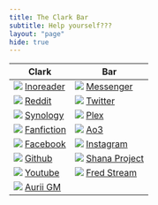 ```yaml
---
title: The Clark Bar
subtitle: Help yourself???
layout: "page"
hide: true
---
```


Clark|Bar
---|---
![](http://www.google.com/s2/favicons?domain=http://inoreader.com/) [Inoreader](http://inoreader.com/)|![](http://www.google.com/s2/favicons?domain=http://messenger.com/) [Messenger](http://messenger.com/) 
![](http://www.google.com/s2/favicons?domain=https://www.reddit.com/) [Reddit](https://www.reddit.com/)|![](http://www.google.com/s2/favicons?domain=https://twitter.com/home) [Twitter](https://twitter.com/home)
![](http://www.google.com/s2/favicons?domain=https://aurii.us:5001/) [Synology](https://aurii.us:5001/)|![](http://www.google.com/s2/favicons?domain=http://192.168.1.42:32400/web/index.html) [Plex](http://192.168.1.42:32400/web/index.html)
![](http://www.google.com/s2/favicons?domain=https://www.fanfiction.net/) [Fanfiction](https://www.fanfiction.net/) |![](http://www.google.com/s2/favicons?domain=https://archiveofourown.org/) [Ao3](https://archiveofourown.org/)
![](http://www.google.com/s2/favicons?domain=http://facebook.com/) [Facebook](http://facebook.com/)|![](http://www.google.com/s2/favicons?domain=https://www.instagram.com/) [Instagram](https://www.instagram.com/) 
![](http://www.google.com/s2/favicons?domain=https://github.com) [Github](https://github.com/Willowlark)|![](http://www.google.com/s2/favicons?domain=http://www.shanaproject.com/follows/) [Shana Project](http://www.shanaproject.com/follows/)
![](http://www.google.com/s2/favicons?domain=https://www.youtube.com/) [Youtube](https://www.youtube.com/)|![](http://www.google.com/s2/favicons?domain=https://twitch.tv) [Fred Stream](https://player.twitch.tv/?enableExtensions=true&muted=false&parent=twitch.tv&player=popout&t=0h0m9s&video=926690593&volume=1)
![](http://www.google.com/s2/favicons?domain=https://www.aurii.us) [Aurii GM](http://www.aurii.us/gm_screen/)|